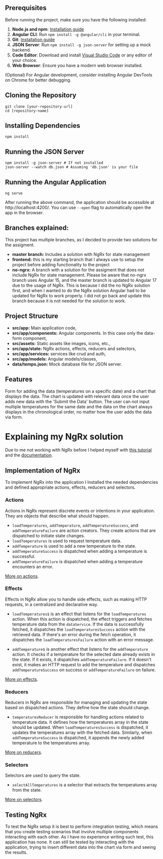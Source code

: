 ## Prerequisites

Before running the project, make sure you have the following installed:

1. **Node.js and npm**: [Installation guide](https://nodejs.org/en/download/)
2. **Angular CLI**: Run `npm install -g @angular/cli` in your terminal.
3. **Git**: [Installation guide](https://git-scm.com/book/en/v2/Getting-Started-Installing-Git)
4. **JSON Server**: Run `npm install -g json-server` for setting up a mock backend.
5. **Code Editor**: Download and install [Visual Studio Code](https://code.visualstudio.com/) or any editor of your choice.
6. **Web Browser**: Ensure you have a modern web browser installed.

(Optional) For Angular development, consider installing Angular DevTools on Chrome for better debugging.

## Cloning the Repository

```
git clone [your-repository-url]
cd [repository-name]
```

## Installing Dependencies

```
npm install
```

## Running the JSON Server

```
npm install -g json-server # If not installed
json-server --watch db.json # Assuming 'db.json' is your file
```

## Running the Angular Application

```
ng serve
```

After running the above command, the application should be accessible at http://localhost:4200/.
You can use `--open` flag to automatically open the app in the browser.

## Branches explained:

This project has multiple branches, as I decided to provide two solutions for the assigment.

- **master branch:** Includes a solution with NgRx for state management
- **frontend:** this is my starting branch that I always use to setup the project before adding functionality to the project
- **no-ngrx:** A branch with a solution for the assigment that does not include NgRx for state management. Please be aware that no-ngrx branch uses Angular 15, and the master branch is updated to Angular 17 due to the usage of NgRx. This is because I did the no NgRx solution first, and when I wanted to do the NgRx solution Angular had to be updated for NgRx to work properly. I did not go back and update this branch because it is not needed for the solution to work.

## Project Structure

- **src/app:** Main application code,
- **src/app/components:** Angular components. In this case only the data-form component,
- **src/assets:** Static assets like images, icons, etc.,
- **src/app/state:** NgRx actions, effects, reducers and selectors,
- **src/app/services:** services like crud and auth,
- **src/app/models:** Angular models/classes,
- **data/temps.json:** Mock database file for JSON server.

## Features

Form for adding the data (temperatures on a specific date) and a chart that displays the data. The chart is updated with relevant data once the user adds new data with the 'Submit the Data' button. The user can not input multiple temperatures for the same date and the data on the chart always displays in the chronological order, no matter how the user adds the data via form.

# Explaining my NgRx solution

Due to me not working with NgRx before I helped myself with [this tutorial](https://www.youtube.com/watch?v=kx0VTgTtSBg&ab_channel=JoshuaMorony) and the [documentation](https://ngrx.io/).

## Implementation of NgRx

To implement NgRx into the application I Installed the needed dependencies and defined appropriate actions, effects, reducers and selectors.

### Actions

Actions in NgRx represent discrete events or intentions in your application. They are objects that describe what should happen.

- `loadTemperatures`, `addTemperature`, `addTemperatureSuccess`, and `addTemperatureFailure` are action creators. They create actions that are dispatched to initiate state changes.
- `loadTemperatures` is used to request temperature data.
- `addTemperature` is used to add a new temperature to the state.
- `addTemperatureSuccess` is dispatched when adding a temperature is successful.
- `addTemperatureFailure` is dispatched when adding a temperature encounters an error.

[More on actions](https://ngrx.io/guide/store/actions).

### Effects

Effects in NgRx allow you to handle side effects, such as making HTTP requests, in a centralized and declarative way.

- `loadTemperatures$` is an effect that listens for the `loadTemperatures` action. When this action is dispatched, the effect triggers and fetches temperature data from the `dataService`. If the data is successfully fetched, it dispatches the `loadTemperaturesSuccess` action with the retrieved data. If there's an error during the fetch operation, it dispatches the `loadTemperaturesFailure` action with an error message.

- `addTemperature$` is another effect that listens for the `addTemperature` action. It checks if a temperature for the selected date already exists in the state. If it exists, it dispatches `addTemperatureFailure`. If it doesn't exist, it makes an HTTP request to add the temperature and dispatches `addTemperatureSuccess` on success or `addTemperatureFailure` on failure.

[More on effects](https://ngrx.io/guide/effects).

### Reducers

Reducers in NgRx are responsible for managing and updating the state based on dispatched actions. They define how the state should change.

- `temperaturesReducer` is responsible for handling actions related to temperature data. It defines how the temperatures array in the state should be updated. When `loadTemperaturesSuccess` is dispatched, it updates the temperatures array with the fetched data. Similarly, when `addTemperatureSuccess` is dispatched, it appends the newly added temperature to the temperatures array.

[More on reducers](https://ngrx.io/guide/store/reducers).

### Selectors

Selectors are used to query the state.

- `selectAllTemperatures` is a selector that extracts the temperatures array from the state.

[More on selectors](https://ngrx.io/guide/store/selectors).

## Testing NgRx

To test the NgRx setup it is best to perform integration testing, which means that you create testing scenarios that involve multiple components interacting with each other. As I have no experience writing such test, this application has none. It can still be tested by interacting with the application, trying to insert different data into the chart via form and seeing the results.
